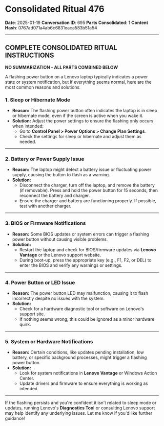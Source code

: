 # Consolidated Ritual 476

**Date**: 2025-01-19
**Conversation ID**: 695
**Parts Consolidated**: 1
**Content Hash**: 0767ad071a4ab6c6831eaca583b51a54

---

## COMPLETE CONSOLIDATED RITUAL INSTRUCTIONS

**NO SUMMARIZATION - ALL PARTS COMBINED BELOW**

A flashing power button on a Lenovo laptop typically indicates a power state or system notification, but if everything seems normal, here are the most common reasons and solutions:

### 1. **Sleep or Hibernate Mode**
   - **Reason:** The flashing power button often indicates the laptop is in sleep or hibernate mode, even if the screen is active when you wake it.
   - **Solution:** Adjust the power settings to ensure the flashing only occurs when intended:
     - Go to **Control Panel > Power Options > Change Plan Settings**.
     - Check the settings for sleep or hibernate and adjust them as needed.

---

### 2. **Battery or Power Supply Issue**
   - **Reason:** The laptop might detect a battery issue or fluctuating power supply, causing the button to flash as a warning.
   - **Solution:**
     - Disconnect the charger, turn off the laptop, and remove the battery (if removable). Press and hold the power button for 15 seconds, then reconnect the battery and charger.
     - Ensure the charger and battery are functioning properly. If possible, test with another charger.

---

### 3. **BIOS or Firmware Notifications**
   - **Reason:** Some BIOS updates or system errors can trigger a flashing power button without causing visible problems.
   - **Solution:**
     - Restart the laptop and check for BIOS/firmware updates via **Lenovo Vantage** or the Lenovo support website.
     - During boot-up, press the appropriate key (e.g., F1, F2, or DEL) to enter the BIOS and verify any warnings or settings.

---

### 4. **Power Button or LED Issue**
   - **Reason:** The power button LED may malfunction, causing it to flash incorrectly despite no issues with the system.
   - **Solution:**
     - Check for a hardware diagnostic tool or software on Lenovo's support site.
     - If nothing seems wrong, this could be ignored as a minor hardware quirk.

---

### 5. **System or Hardware Notifications**
   - **Reason:** Certain conditions, like updates pending installation, low battery, or specific background processes, might trigger a flashing power button.
   - **Solution:**
     - Look for system notifications in **Lenovo Vantage** or Windows Action Center.
     - Update drivers and firmware to ensure everything is working as intended.

---

If the flashing persists and you're confident it isn't related to sleep mode or updates, running Lenovo's **Diagnostics Tool** or consulting Lenovo support may help identify any underlying issues. Let me know if you'd like further guidance!